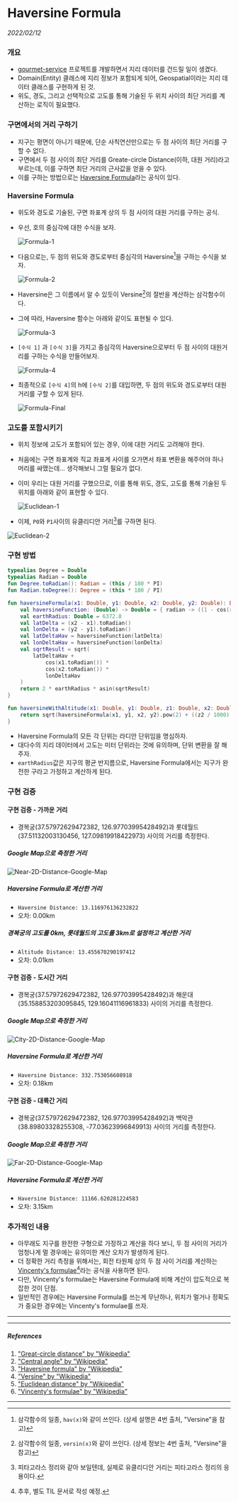 # Haversine Formula

_2022/02/12_

### 개요

* [gourmet-service](https://github.com/Gourmet-Dev/gourmet-service) 프로젝트를 개발하면서 지리 데이터를 건드릴 일이 생겼다.
* Domain(Entity) 클래스에 지리 정보가 포함되게 되어, Geospatial이라는 지리 데이터 클래스를 구현하게 된 것.
* 위도, 경도, 그리고 선택적으로 고도를 통해 기술된 두 위치 사이의 최단 거리를 계산하는 로직이 필요했다.

### 구면에서의 거리 구하기

* 지구는 평면이 아니기 때문에, 단순 사칙연산만으로는 두 점 사이의 최단 거리를 구할 수 없다.
* 구면에서 두 점 사이의 최단 거리를 Greate-circle Distance(이하, 대원 거리)라고 부르는데, 이를 구하면 최단 거리의 근사값을 얻을 수 있다.
* 이를 구하는 방법으로는 [Haversine Formula](https://en.wikipedia.org/wiki/Haversine_formula)라는 공식이 있다.

### Haversine Formula

* 위도와 경도로 기술된, 구면 좌표계 상의 두 점 사이의 대원 거리를 구하는 공식.

* 우선, 호의 중심각에 대한 수식을 보자.
  
  ![Formula-1](../img/algorithm_and_mathematics/haversine_formula_formula_1.png)
  
* 다음으로는, 두 점의 위도와 경도로부터 중심각의 Haversine[^1]을 구하는 수식을 보자.

  ![Formula-2](../img/algorithm_and_mathematics/haversine_formula_formula_2.png)
  
* Haversine은 그 이름에서 알 수 있듯이 Versine[^2]의 절반을 계산하는 삼각함수이다.

* 그에 따라, Haversine 함수는 아래와 같이도 표현될 수 있다.

  ![Formula-3](../img/algorithm_and_mathematics/haversine_formula_formula_3.png)
  
* `[수식 1]` 과 `[수식 3]`을 가지고 중심각의 Haversine으로부터 두 점 사이의 대원거리를 구하는 수식을 만들어보자.

  ![Formula-4](../img/algorithm_and_mathematics/haversine_formula_formula_4.png)
  
* 최종적으로 `[수식 4]`의 h에 `[수식 2]`를 대입하면, 두 점의 위도와 경도로부터 대원거리를 구할 수 있게 된다.

  ![Formula-Final](../img/algorithm_and_mathematics/haversine_formula_formula_final.png)

### 고도를 포함시키기

* 위치 정보에 고도가 포함되어 있는 경우, 이에 대한 거리도 고려해야 한다.

* 처음에는 구면 좌표계와 직교 좌표계 사이를 오가면서 좌표 변환을 해주어야 하나 머리를 싸맸는데... 생각해보니 그럴 필요가 없다.

* 이미 우리는 대원 거리를 구했으므로, 이를 통해 위도, 경도, 고도를 통해 기술된 두 위치를 아래와 같이 표현할 수 있다.

  ![Euclidean-1](../img/algorithm_and_mathematics/haversine_formula_euclidean_1.png)
  
*  이제, `P0`와 `P1`사이의 유클리디안 거리[^3]를 구하면 된다.

![Euclidean-2](../img/algorithm_and_mathematics/haversine_formula_euclidean_2.png)

### 구현 방법

```kotlin
typealias Degree = Double
typealias Radian = Double
fun Degree.toRadian(): Radian = (this / 180 * PI)
fun Radian.toDegree(): Degree = (this * 180 / PI)

fun haversineFormula(x1: Double, y1: Double, x2: Double, y2: Double): Double {
    val haversineFunction: (Double) -> Double = { radian -> ((1 - cos(radian)) / 2) }
    val earthRadius: Double = 6372.8
    val latDelta = (x2 - x1).toRadian()
    val lonDelta = (y2 - y1).toRadian()
    val latDeltaHav = haversineFunction(latDelta)
    val lonDeltaHav = haversineFunction(lonDelta)
    val sqrtResult = sqrt(
        latDeltaHav +
            cos(x1.toRadian()) *
            cos(x2.toRadian()) *
            lonDeltaHav
    )
    return 2 * earthRadius * asin(sqrtResult)
}

fun haversineWithAltitude(x1: Double, y1: Double, z1: Double, x2: Double, y2: Double, z2: Double): Double {
    return sqrt(haversineFormula(x1, y1, x2, y2).pow(2) + ((z2 / 1000) - (z1 / 1000)).pow(2))
}
```

* Haversine Formula의 모든 각 단위는 라디안 단위임을 명심하자.
* 대다수의 지리 데이터에서 고도는 미터 단위라는 것에 유의하며, 단위 변환을 잘 해주자.
* `earthRadius`값은 지구의 평균 반지름으로, Haversine Formula에서는 지구가 완전한 구라고 가정하고 계산하게 된다.

### 구현 검증

#### 구현 검증 - 가까운 거리

* 경복궁(37.57972629472382, 126.97703995428492)과 롯데월드(37.51132003130456, 127.09819918422973) 사이의 거리를 측정한다.

##### Google Map으로 측정한 거리

![Near-2D-Distance-Google-Map](../img/algorithm_and_mathematics/haversine_formula_distance_near_2d.png)

##### Haversine Formula로 계산한 거리

* `Haversine Distance: 13.116976136232822`
* 오차: 0.00km

##### 경복궁의 고도를 0km, 롯데월드의 고도를 3km로 설정하고 계산한 거리

* `Altitude Distance: 13.455670290197412`
* 오차: 0.01km

#### 구현 검증 - 도시간 거리

* 경복궁(37.57972629472382, 126.97703995428492)과 해운대(35.158853203095845, 129.16041116961833) 사이의 거리를 측정한다.

##### Google Map으로 측정한 거리

![City-2D-Distance-Google-Map](../img/algorithm_and_mathematics/haversine_formula_distance_city_2d.png)

##### Haversine Formula로 계산한 거리

* `Haversine Distance: 332.753056608918`
* 오차: 0.18km

#### 구현 검증 - 대륙간 거리

* 경복궁(37.57972629472382, 126.97703995428492)과 백악관(38.89803328255308, -77.03623996849913) 사이의 거리를 측정한다.

##### Google Map으로 측정한 거리

![Far-2D-Distance-Google-Map](../img/algorithm_and_mathematics/haversine_formula_distance_far_2d.png)

##### Haversine Formula로 계산한 거리

* `Haversine Distance: 11166.620281224583`
* 오차: 3.15km

### 추가적인 내용

* 아무래도 지구를 완전한 구형으로 가정하고 계산을 하다 보니, 두 점 사이의 거리가 엄청나게 멀 경우에는 유의미한 계산 오차가 발생하게 된다.
* 더 정확한 거리 측정을 위해서는, 회전 타원체 상의 두 점 사이 거리를 계산하는 [Vincenty's formulae](https://en.wikipedia.org/wiki/Vincenty%27s_formulae)[^4]라는 공식을 사용하면 된다.
* 다만, Vincenty's formulae는 Haversine Formula에 비해 계산이 압도적으로 복잡한 것이 단점.
* 일반적인 경우에는 Haversine Formula를 쓰는게 무난하나, 위치가 멀거나 정확도가 중요한 경우에는 Vincenty's formulae를 쓰자.

---

[^1]: 삼각함수의 일종, `hav(x)`와 같이 쓰인다. (상세 설명은 4번 출처, "Versine"을 참고)
[^2]: 삼각함수의 일종, `versin(x)`와 같이 쓰인다. (상세 정보는 4번 출처, "Versine"을 참고)
[^3]: 피타고라스 정리와 같아 보일텐데, 실제로 유클리디안 거리는 피타고라스 정리의 응용이다.
[^4]: 추후, 별도 TIL 문서로 작성 예정.

---

##### References

1. ["Great-circle distance" by "Wikipedia"](https://en.wikipedia.org/wiki/Great-circle_distance)
2. ["Central angle" by "Wikipedia"](https://en.wikipedia.org/wiki/Central_angle)
3. ["Haversine formula" by "Wikipedia"](https://en.wikipedia.org/wiki/Haversine_formula)
4. ["Versine" by "Wikipedia"](https://en.wikipedia.org/wiki/Versine) 
5. ["Euclidean distance" by "Wikipedia"](https://en.wikipedia.org/wiki/Euclidean_distance)
6. ["Vincenty's formulae" by "Wikipedia"](https://en.wikipedia.org/wiki/Vincenty%27s_formulae)

---

